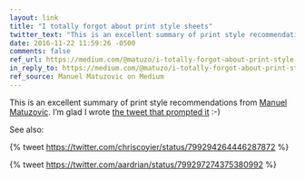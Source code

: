 ```yaml
---
layout: link
title: "I totally forgot about print style sheets"
twitter_text: "This is an excellent summary of print style recommendations from @matuzo"
date: 2016-11-22 11:59:26 -0500
comments: false
ref_url: https://medium.com/@matuzo/i-totally-forgot-about-print-style-sheets-f1e6604cfd6#.6f637cbld
in_reply_to: https://medium.com/@matuzo/i-totally-forgot-about-print-style-sheets-f1e6604cfd6#.6f637cbld
ref_source: Manuel Matuzovic on Medium
---
```


This is an excellent summary of print style recommendations from [Manuel Matuzovic](https://medium.com/@matuzo). I’m glad I wrote [the tweet that prompted it](https://twitter.com/aarongustafson/status/788073583528538112) :-)

See also:

{% tweet https://twitter.com/chriscoyier/status/799294264446287872 %}

{% tweet https://twitter.com/aardrian/status/799297274375380992 %}